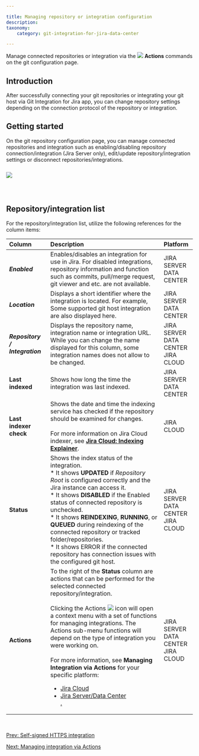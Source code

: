 ```yaml
---

title: Managing repository or integration configuration
description:
taxonomy:
    category: git-integration-for-jira-data-center

---
```

Manage connected repositories or integration via the ![](/wp-content/uploads/actions-icon.png) **Actions** commands on the git configuration page.

## Introduction

After successfully connecting your git repositories or integrating your git host via Git Integration for Jira app, you can change repository settings depending on the connection protocol of the repository or integration.

## Getting started

On the git repository configuration page, you can manage connected repositories and integration such as enabling/disabling repository connection/integration (Jira Server only), edit/update repository/integration settings or disconnect repositories/integrations.

<img src='/wp-content/uploads/gij-manage-repositories-list-server.png' style='display:block;margin:25px auto;max-width:100%' />

<br>

## Repository/integration list

For the repository/integration list, utilize the following references for the column items:

| Column | Description | Platform |
| :--- | :--- | :--- |
| _**Enabled**_ | Enables/disables an integration for use in Jira. For disabled integrations, repository information and function such as commits, pull/merge request, git viewer and etc. are not available. | JIRA SERVER<br> DATA CENTER |
| _**Location**_ | Displays a short identifier where the integration is located. For example, Some supported git host integration are also displayed here. | JIRA SERVER<br> DATA CENTER |
| _**Repository / Integration**_ | Displays the repository name, integration name or integration URL.<br><div class="bbb-callout bbb--info" style='margin-bottom:0px !important'><div class="irow"><div class="ilogobox"><span class="logoimg"></span></div><div class="imsgbox">While you can change the name displayed for this column, some integration names does not allow to be changed.</div></div></div> | JIRA SERVER<br> DATA CENTER<br> JIRA CLOUD |
| **Last indexed** | Shows how long the time the integration was last indexed. | JIRA SERVER<br> DATA CENTER |
| **Last indexer check** | Shows the date and time the indexing service has checked if the repository should be examined for changes.<br><br>For more information on Jira Cloud indexer, see [**Jira Cloud: Indexing Explainer**](/git-integration-for-jira-cloud/jira-cloud-indexing-explainer-gij-cloud). | JIRA CLOUD |
| **Status** | Shows the index status of the integration.<br>*   It shows **UPDATED** if _Repository Root_ is configured correctly and the Jira instance can access it.<br>* It shows **DISABLED** if the Enabled status of connected repository is unchecked.<br>* It shows **REINDEXING**, **RUNNING**, or **QUEUED** during reindexing of the connected repository or tracked folder/repositories.<br>*   It shows ERROR if the connected repository has connection issues with the configured git host. | JIRA SERVER<br> DATA CENTER<br> JIRA CLOUD |
| **Actions** | To the right of the **Status** column are actions that can be performed for the selected connected repository/integration.<br><br>Clicking the Actions ![](/wp-content/uploads/actions-icon.png) icon will open a context menu with a set of functions for managing integrations. The Actions sub-menu functions will depend on the type of integration you were working on.<br><br>For more information, see **Managing Integration via Actions** for your specific platform:<br><ul><li><a href='/git-integration-for-jira-cloud/managing-integrations-via-actions-jira-cloud-gij-cloud'>Jira Cloud</li><li><a href=''>Jira Server/Data Center</li>. | JIRA SERVER<br> DATA CENTER<br> JIRA CLOUD |

<p>&nbsp;</p>

[Prev: Self-signed HTTPS integration](/git-integration-for-jira-data-center/self-signed-https-integration-gij-self-managed)

[Next: Managing integration via Actions](/git-integration-for-jira-data-center/managing-integration-via-actions-gij-self-managed)


